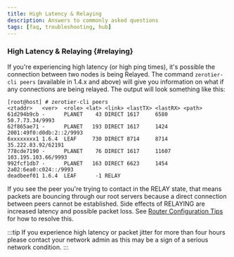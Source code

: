```yaml
---
title: High Latency & Relaying
description: Answers to commonly asked questions
tags: [faq, troubleshooting, hub]
---
```


### High Latency & Relaying {#relaying}

If you're experiencing high latency (or high ping times), it's possible the connection between two nodes is being Relayed. The command `zerotier-cli peers` (available in 1.4.x and above) will give you information on what if any connections are being relayed. The output will look something like this:

```text
[root@host] # zerotier-cli peers
<ztaddr>   <ver>  <role> <lat> <link> <lastTX> <lastRX> <path>
61d294b9cb -      PLANET    43 DIRECT 1617     6580     50.7.73.34/9993
62f865ae71 -      PLANET   193 DIRECT 1617     1424     2001:49f0:d0db:2::2/9993
6xxxxxxxx1 1.6.4  LEAF     730 DIRECT 8714     8714     35.222.83.92/62191
778cde7190 -      PLANET    76 DIRECT 1617     11607    103.195.103.66/9993
992fcf1db7 -      PLANET   163 DIRECT 6623     1454     2a02:6ea0:c024::/9993
deadbeef01 1.6.4  LEAF      -1 RELAY
```

If you see the peer you're trying to contact in the RELAY state, that means packets are bouncing through our root servers because a direct connection between peers cannot be established. Side effects of RELAYING are increased latency and possible packet loss. See [Router Configuration Tips](/routertips) for how to resolve this.

:::tip
If you experience high latency or packet jitter for more than four hours please contact your network admin as this may be a sign of a serious network condition.
:::